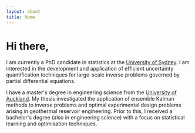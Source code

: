 ```yaml
---
layout: about
title: Home
---
```


# Hi there,

I am currently a PhD candidate in statistics at the [University of Sydney](https://www.sydney.edu.au/). I am interested in the development and application of efficient uncertainty quantification techniques for large-scale inverse problems governed by partial differential equations.

I have a master's degree in engineering science from the [University of Auckland](https://www.auckland.ac.nz/). My thesis investigated the application of ensemble Kalman methods to inverse problems and optimal experimental design problems arising in geothermal reservoir engineering. Prior to this, I received a bachelor's degree (also in engineering science) with a focus on statistical learning and optimisation techniques.
